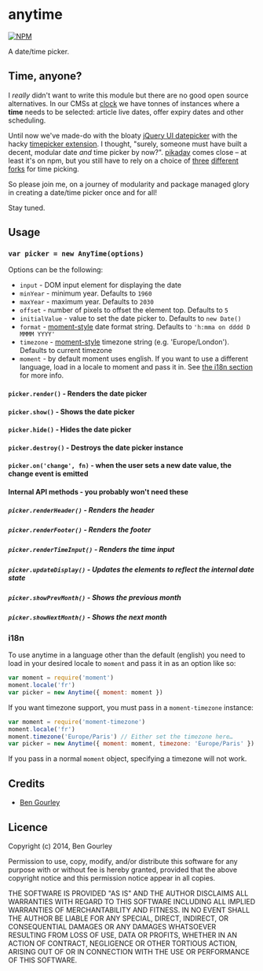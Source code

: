# anytime

[![NPM](https://nodei.co/npm/anytime.png?compact=true)](https://nodei.co/npm/anytime/)

A date/time picker.

## Time, anyone?

I *really* didn't want to write this module but there are no good open source alternatives. In our CMSs at [clock](https://github.com/clocklimited/) we have tonnes of instances where a **time** needs to be selected: article live dates, offer expiry dates and other scheduling.

Until now we've made-do with the bloaty [jQuery UI datepicker](http://jqueryui.com/datepicker/) with the hacky [timepicker extension](http://trentrichardson.com/examples/timepicker/). I thought, "surely, someone must have built a decent, modular date *and* time picker by now?". [pikaday](https://github.com/dbushell/Pikaday) comes close – at least it's on npm, but you still have to rely on a choice of [three](https://github.com/stas/Pikaday) [different](https://github.com/xeeali/Pikaday) [forks](https://github.com/owenmead/Pikaday) for time picking.

So please join me, on a journey of modularity and package managed glory in creating a date/time picker once and for all!

Stay tuned.

## Usage
### `var picker = new AnyTime(options)`

Options can be the following:

- `input` - DOM input element for displaying the date
- `minYear` - minimum year. Defaults to `1960`
- `maxYear` - maximum year. Defaults to `2030`
- `offset` - number of pixels to offset the element top. Defaults to `5`
- `initialValue` - value to set the date picker to. Defaults to `new Date()`
- `format` - [moment-style](http://momentjs.com/docs/#/displaying/format/) date format string. Defaults to `'h:mma on dddd D MMMM YYYY'`
- `timezone` - [moment-style](http://momentjs.com/timezone/) timezone string (e.g. 'Europe/London'). Defaults to current timezone
- `moment` - by default moment uses english. If you want to use a different language, load in a locale to moment and pass it in. See [the i18n section](#i18n) for more info.

#### `picker.render()` - Renders the date picker
#### `picker.show()` - Shows the date picker
#### `picker.hide()` - Hides the date picker
#### `picker.destroy()` - Destroys the date picker instance
#### `picker.on('change', fn)` - when the user sets a new date value, the change event is emitted

#### Internal API methods - you probably won't need these
##### `picker.renderHeader()` - Renders the header
##### `picker.renderFooter()` - Renders the footer
##### `picker.renderTimeInput()` - Renders the time input
##### `picker.updateDisplay()` - Updates the elements to reflect the internal date state
##### `picker.showPrevMonth()` - Shows the previous month
##### `picker.showNextMonth()` - Shows the next month

### i18n

To use anytime in a language other than the default (english) you need to load in your desired locale
to `moment` and pass it in as an option like so:

```js
var moment = require('moment')
moment.locale('fr')
var picker = new Anytime({ moment: moment })
```

If you want timezone support, you must pass in a `moment-timezone` instance:

```js
var moment = require('moment-timezone')
moment.locale('fr')
moment.timezone('Europe/Paris') // Either set the timezone here…
var picker = new Anytime({ moment: moment, timezone: 'Europe/Paris' }) // …or here
```

If you pass in a normal `moment` object, specifying a timezone will not work.

## Credits
* [Ben Gourley](https://github.com/bengourley/)

## Licence
Copyright (c) 2014, Ben Gourley

Permission to use, copy, modify, and/or distribute this software for any purpose with or without fee is hereby granted, provided that the above copyright notice and this permission notice appear in all copies.

THE SOFTWARE IS PROVIDED "AS IS" AND THE AUTHOR DISCLAIMS ALL WARRANTIES WITH REGARD TO THIS SOFTWARE INCLUDING ALL IMPLIED WARRANTIES OF MERCHANTABILITY AND FITNESS. IN NO EVENT SHALL THE AUTHOR BE LIABLE FOR ANY SPECIAL, DIRECT, INDIRECT, OR CONSEQUENTIAL DAMAGES OR ANY DAMAGES WHATSOEVER RESULTING FROM LOSS OF USE, DATA OR PROFITS, WHETHER IN AN ACTION OF CONTRACT, NEGLIGENCE OR OTHER TORTIOUS ACTION, ARISING OUT OF OR IN CONNECTION WITH THE USE OR PERFORMANCE OF THIS SOFTWARE.
